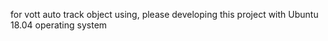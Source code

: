 for vott auto track object using, 
please developing this project with Ubuntu 18.04 operating system
